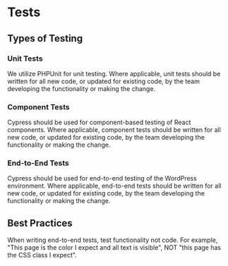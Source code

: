 # Tests

## Types of Testing

### Unit Tests

We utilize PHPUnit for unit testing. Where applicable, unit tests should be written for all new code, or updated
for existing code, by the team developing the functionality or making the change.

### Component Tests

Cypress should be used for component-based testing of React components. Where applicable, component tests should be
written for all new code, or updated for existing code, by the team developing the functionality or making the change.

### End-to-End Tests

Cypress should be used for end-to-end testing of the WordPress environment. Where applicable, end-to-end tests should be
written for all new code, or updated for existing code, by the team developing the functionality or making the change.

## Best Practices

When writing end-to-end tests, test functionality not code. For example, "This page is the color I expect and all 
text is visible", NOT "this page has the CSS class I expect".
